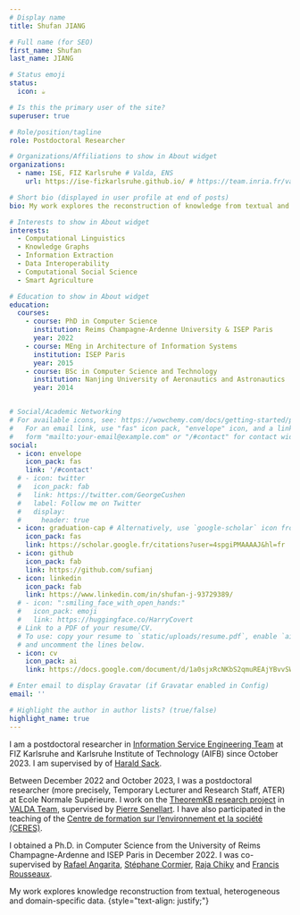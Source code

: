 ```yaml
---
# Display name
title: Shufan JIANG

# Full name (for SEO)
first_name: Shufan
last_name: JIANG

# Status emoji
status:
  icon: ☕️

# Is this the primary user of the site?
superuser: true

# Role/position/tagline
role: Postdoctoral Researcher

# Organizations/Affiliations to show in About widget
organizations:
  - name: ISE, FIZ Karlsruhe # Valda, ENS
    url: https://ise-fizkarlsruhe.github.io/ # https://team.inria.fr/valda/

# Short bio (displayed in user profile at end of posts)
bio: My work explores the reconstruction of knowledge from textual and heterogeneous data.

# Interests to show in About widget
interests:
  - Computational Linguistics
  - Knowledge Graphs
  - Information Extraction
  - Data Interoperability
  - Computational Social Science
  - Smart Agriculture

# Education to show in About widget
education:
  courses:
    - course: PhD in Computer Science
      institution: Reims Champagne-Ardenne University & ISEP Paris
      year: 2022
    - course: MEng in Architecture of Information Systems
      institution: ISEP Paris
      year: 2015
    - course: BSc in Computer Science and Technology
      institution: Nanjing University of Aeronautics and Astronautics
      year: 2014


# Social/Academic Networking
# For available icons, see: https://wowchemy.com/docs/getting-started/page-builder/#icons
#   For an email link, use "fas" icon pack, "envelope" icon, and a link in the
#   form "mailto:your-email@example.com" or "/#contact" for contact widget.
social:
  - icon: envelope
    icon_pack: fas
    link: '/#contact'
  # - icon: twitter
  #   icon_pack: fab
  #   link: https://twitter.com/GeorgeCushen
  #   label: Follow me on Twitter
  #   display:
  #     header: true
  - icon: graduation-cap # Alternatively, use `google-scholar` icon from `ai` icon pack
    icon_pack: fas
    link: https://scholar.google.fr/citations?user=4spgiPMAAAAJ&hl=fr
  - icon: github
    icon_pack: fab
    link: https://github.com/sufianj
  - icon: linkedin
    icon_pack: fab
    link: https://www.linkedin.com/in/shufan-j-93729389/
  # - icon: ":smiling_face_with_open_hands:"
  #   icon_pack: emoji
  #   link: https://huggingface.co/HarryCovert
  # Link to a PDF of your resume/CV.
  # To use: copy your resume to `static/uploads/resume.pdf`, enable `ai` icons in `params.yaml`,
  # and uncomment the lines below.
  - icon: cv
    icon_pack: ai
    link: https://docs.google.com/document/d/1a0sjxRcNKbS2qmuREAjYBvvSW68udsc_GbwII0JNNXE/export?format=pdf

# Enter email to display Gravatar (if Gravatar enabled in Config)
email: ''

# Highlight the author in author lists? (true/false)
highlight_name: true
---
```

I am a postdoctoral researcher in <a href="https://ise-fizkarlsruhe.github.io/" target="_blank">Information Service Engineering Team</a> at FIZ Karlsruhe and Karlsruhe Institute of Technology (AIFB) since October 2023. I am supervised by of  <a href="https://www.fiz-karlsruhe.de/en/forschung/lebenslauf-prof-dr-harald-sack" target="_blank">Harald Sack</a>.

Between December 2022 and October 2023, I was a postdoctoral researcher (more precisely, Temporary Lecturer and Research Staff, ATER) at Ecole Normale Supérieure. I work on the <a href="https://github.com/PierreSenellart/theoremkb"  target="_blank">TheoremKB research project</a> in <a href="https://team.inria.fr/valda/" target="_blank">VALDA Team</a>, supervised by <a href="https://pierre.senellart.com" target="_blank">Pierre Senellart</a>. I have also participated in the teaching of the <a href="https://ceres.ens.psl.eu" target="_blank">Centre de formation sur l’environnement et la société (CERES)</a>.

I obtained a Ph.D. in Computer Science from the University of Reims Champagne-Ardenne and ISEP Paris in December 2022. I was co-supervised by <a href="https://rafaelangarita.github.io" target="_blank"> Rafael Angarita</a>, <a href="https://crestic.univ-reims.fr/fr/stephane.cormier" target="_blank">Stéphane Cormier</a>, <a href="https://www.linkedin.com/in/rchiky/" target="_blank">Raja Chiky</a> and <a href="http://www.francisrousseaux.fr/" target="_blank">Francis Rousseaux</a>.

My work explores knowledge reconstruction from textual, heterogeneous and domain-specific data.
{style="text-align: justify;"}

